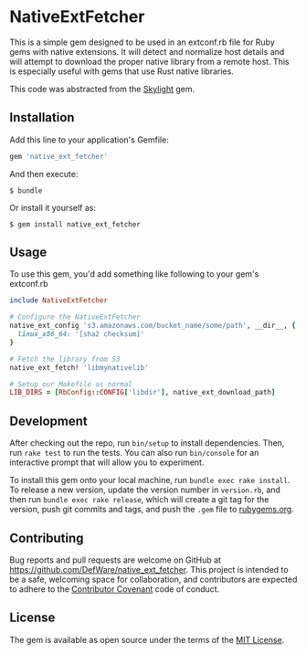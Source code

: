 # NativeExtFetcher

This is a simple gem designed to be used in an extconf.rb file for
Ruby gems with native extensions. It will detect and normalize host
details and will attempt to download the proper native library from a
remote host. This is especially useful with gems that use Rust native
libraries.

This code was abstracted from the
[Skylight](https://github.com/skylightio/skylight-ruby) gem.

## Installation

Add this line to your application's Gemfile:

```ruby
gem 'native_ext_fetcher'
```

And then execute:

    $ bundle

Or install it yourself as:

    $ gem install native_ext_fetcher

## Usage

To use this gem, you'd add something like following to your gem's
extconf.rb

```ruby
include NativeExtFetcher

# Configure the NativeExtFetcher
native_ext_config 's3.amazonaws.com/bucket_name/some/path', __dir__, {
  linux_x86_64: '[sha2 checksum]'
}

# Fetch the library from S3
native_ext_fetch! 'libmynativelib'

# Setup our Makefile as normal
LIB_DIRS = [RbConfig::CONFIG['libdir'], native_ext_download_path]
```

## Development

After checking out the repo, run `bin/setup` to install dependencies. Then, run `rake test` to run the tests. You can also run `bin/console` for an interactive prompt that will allow you to experiment.

To install this gem onto your local machine, run `bundle exec rake install`. To release a new version, update the version number in `version.rb`, and then run `bundle exec rake release`, which will create a git tag for the version, push git commits and tags, and push the `.gem` file to [rubygems.org](https://rubygems.org).

## Contributing

Bug reports and pull requests are welcome on GitHub at https://github.com/DefWare/native_ext_fetcher. This project is intended to be a safe, welcoming space for collaboration, and contributors are expected to adhere to the [Contributor Covenant](contributor-covenant.org) code of conduct.


## License

The gem is available as open source under the terms of the [MIT License](http://opensource.org/licenses/MIT).

